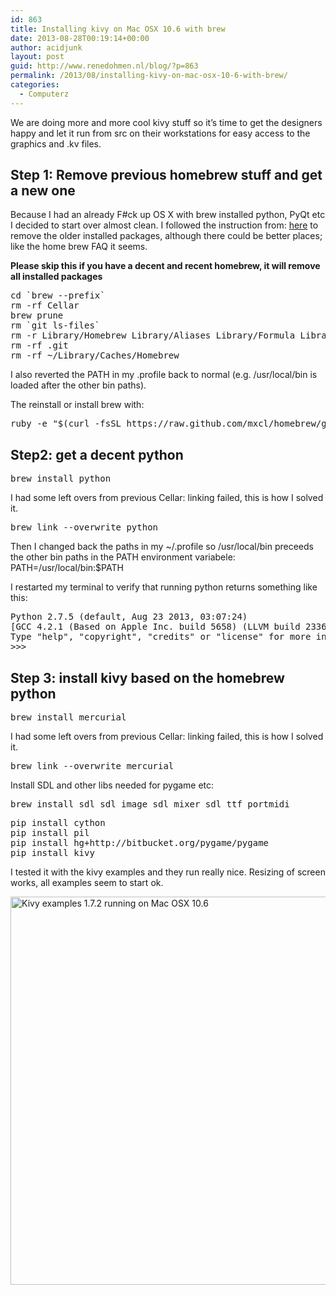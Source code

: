 ```yaml
---
id: 863
title: Installing kivy on Mac OSX 10.6 with brew
date: 2013-08-28T00:19:14+00:00
author: acidjunk
layout: post
guid: http://www.renedohmen.nl/blog/?p=863
permalink: /2013/08/installing-kivy-on-mac-osx-10-6-with-brew/
categories:
  - Computerz
---
```

We are doing more and more cool kivy stuff so it&#8217;s time to get the designers happy and let it run from src on their workstations for easy access to the graphics and .kv files.

## Step 1: Remove previous homebrew stuff and get a new one

Because I had an already F#ck up OS X with brew installed python, PyQt etc I decided to start over almost clean. I followed the instruction from: [here](http://superuser.com/questions/203707/how-to-uninstall-homebrew-osx-package-manager) to remove the older installed packages, although there could be better places; like the home brew FAQ it seems.
  
**Please skip this if you have a decent and recent homebrew, it will remove all installed packages**

<pre>cd `brew --prefix`
rm -rf Cellar
brew prune
rm `git ls-files`
rm -r Library/Homebrew Library/Aliases Library/Formula Library/Contributions
rm -rf .git
rm -rf ~/Library/Caches/Homebrew</pre>

I also reverted the PATH in my .profile back to normal (e.g. /usr/local/bin is loaded after the other bin paths).

The reinstall or install brew with:

<pre>ruby -e "$(curl -fsSL https://raw.github.com/mxcl/homebrew/go)"</pre>

<div>
</div>

## Step2: get a decent python

<pre>brew install python</pre>

I had some left overs from previous Cellar: linking failed, this is how I solved it.

<pre>brew link --overwrite python</pre>

Then I changed back the paths in my ~/.profile so /usr/local/bin preceeds the other bin paths in the PATH environment variabele: PATH=/usr/local/bin:$PATH

I restarted my terminal to verify that running python returns something like this:

<pre>Python 2.7.5 (default, Aug 23 2013, 03:07:24) 
[GCC 4.2.1 (Based on Apple Inc. build 5658) (LLVM build 2336.1.00)] on darwin
Type "help", "copyright", "credits" or "license" for more information.
&gt;&gt;&gt;</pre>

## Step 3: install kivy based on the homebrew python

<pre>brew install mercurial</pre>

I had some left overs from previous Cellar: linking failed, this is how I solved it.

<pre>brew link --overwrite mercurial</pre>

Install SDL and other libs needed for pygame etc:

<pre>brew install sdl sdl_image sdl_mixer sdl_ttf portmidi</pre>

<pre>pip install cython
pip install pil
pip install hg+http://bitbucket.org/pygame/pygame
pip install kivy</pre>

I tested it with the kivy examples and they run really nice. Resizing of screen works, all examples seem to start ok.
  
[<img class="alignnone  wp-image-866" alt="Kivy examples 1.7.2 running on Mac OSX 10.6" src="http://www.renedohmen.nl/blog/wp-content/uploads/2013/08/Schermafbeelding-2013-08-28-om-02.17.02.png" width="1023" height="621" srcset="http://www.renedohmen.nl/blog/wp-content/uploads/2013/08/Schermafbeelding-2013-08-28-om-02.17.02-300x182.png 300w, http://www.renedohmen.nl/blog/wp-content/uploads/2013/08/Schermafbeelding-2013-08-28-om-02.17.02-1024x621.png 1024w, http://www.renedohmen.nl/blog/wp-content/uploads/2013/08/Schermafbeelding-2013-08-28-om-02.17.02.png 1279w" sizes="(max-width: 1023px) 100vw, 1023px" />](http://www.renedohmen.nl/blog/wp-content/uploads/2013/08/Schermafbeelding-2013-08-28-om-02.17.02.png)